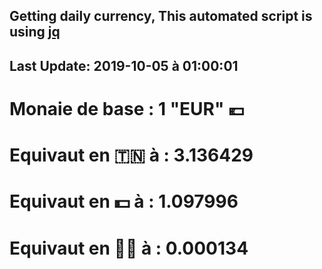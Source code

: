 ## Getting daily currency, This automated script is using [jq](https://stedolan.github.io/jq/)
## Last Update:  2019-10-05 à 01:00:01
 # Monaie de base : 1 "EUR" 💶 
 # Equivaut en 🇹🇳 à :  3.136429 
 # Equivaut en 💵 à : 1.097996
 # Equivaut en 🐱‍💻 à :  0.000134
